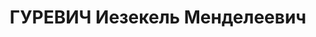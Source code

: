 ---
title: ГУРЕВИЧ Иезекель Менделеевич
description: 'Род. в 1902, Астрахань, еврей, обр.: высшее. Помощник командира по технической
  части 3 батальона 133 механизированной бригады

  Обв. в антисоветской деятельности. Приговор: ВК ВС СССР, 21.12.1937 – ВМН. Расстрелян
  22.12.1937.

  Реабилитирован в 1992'
---